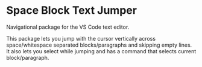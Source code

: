# Space Block Text Jumper

Navigational package for the VS Code text editor.

This package lets you jump with the cursor vertically across space/whitespace separated blocks/paragraphs and skipping empty lines. It also lets you select while jumping and has a command that selects current block/paragraph.

